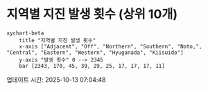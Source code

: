 # 지역별 지진 발생 횟수 (상위 10개)

```mermaid
xychart-beta
    title "지역별 지진 발생 횟수"
    x-axis ["Adjacent", "Off", "Northern", "Southern", "Noto,", "Central", "Eastern", "Western", "Hyuganada", "Kiisuido"]
    y-axis "발생 횟수" 0 --> 2345
    bar [2343, 170, 45, 39, 29, 25, 17, 17, 17, 11]
```

업데이트 시간: 2025-10-13 07:04:48
